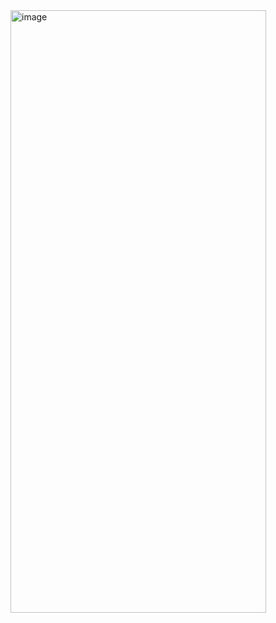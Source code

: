 <img width="409" height="964" alt="image" src="https://github.com/user-attachments/assets/d0b434c1-62d2-471f-8e95-150463210c30" />
